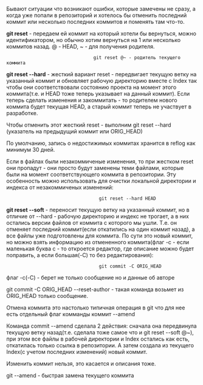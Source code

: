 Бывают ситуации что возникают ошибки, которые замечены не сразу, а когда уже попали в репозиторий и хотелось бы отменить последний коммит или несколько последних коммитов и поменять там что-то.  

**git reset** - передаем ей коммит на который хотели бы вернуться, можно идентификатором, но обычно хотим вернуться на 1 или несколько коммитов назад. @ - HEAD, ~ - для получения родителя.  

                                    git reset @~ - родитель текущего коммита  

**git reset --hard** - жесткий вариант reset - передвигает текущую ветку на указанный коммит и обновляет рабочую директорию вместе с Index так чтобы они соответствовали состоянию проекта на момент этого коммита(т.е. и HEAD тоже теперь указывает на данный коммит). Если теперь сделать изменения и закоммитать - то родителем нового коммита будет текущая HEAD, а старый коммит теперь не участвует в разработке.  

Чтобы отменить этот жесткий reset - выполним git reset --hard (указатель на предыдущий коммит или ORIG_HEAD)  

По умолчанию, запись о недостижимых коммитах хранится в reflog как минимум 30 дней.  

Если в файлах были незакоммиченые изменения, то при жестком reset они пропадут - они просто будут заменены теми файлами, которые были на момент соответствующего коммита в репозитории. Эту особенность можно использовать для очистки локальной директории и индекса от незакоммиченых изменений:  

                                      git reset --hard HEAD

**git reset --soft** - переносит текущую ветку на указанный коммит, но в отличие от --hard - рабочую директорию и индекс не трогает, а в них остались версии файлов от коммита с которого мы ушли. Т.е. он отменяет последний коммит(если откатились на один коммит назад), а все файлы уже подготовлены для коммита. По сути это новый коммит, но можно взять информацию из отмененного коммита(флаг -c - если маленькая буква с - то откроется редактор, где описание можно будет поправить, а если большая(-С) то без редактирования):  

                                      git commit -С ORIG_HEAD  

флаг -с(-С) - берет не только сообщение но и данные об авторе  

git commit -C ORIG_HEAD --reset-author - такая  команда возьмет из ORIG_HEAD только сообщение.  

Отмена коммита это настолько типичная операция в git что для нее есть отдельный флаг комманды коммит --amend  

Команда commit --amend сделала 2 действия: сначала она передвинула текущую ветку назад(т.е. сделала тоже самое что и git reset --soft @~), при этом все файлы в рабочей директории и Index остались как есть, откатилась только ссылка в репозитории. А затем создала из текущего Index(с учетом последних изменений) новый коммит.  

Изменить коммит нельзя, это касается и описания тоже.  

git --amend - быстрая замена текущего коммита